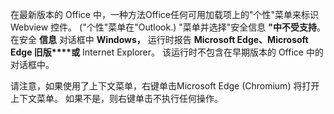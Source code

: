 在最新版本的 Office 中，一种方法Office任何可用加载项上的"个性"菜单来标识 Webview 控件。 [](../design/task-pane-add-ins.md#personality-menu)  ("个性"菜单在"Outlook.) "菜单并选择"安全信息 **"中不受支持**。 在安全 **信息** 对话框中 **Windows，** 运行时报告 **Microsoft Edge、Microsoft Edge 旧版****或** Internet Explorer。  该运行时不包含在早期版本的 Office 中的对话框中。 

请注意，如果使用了上下文菜单，右键单击Microsoft Edge (Chromium) 将打开上下文菜单。 如果不是，则右键单击不执行任何操作。

